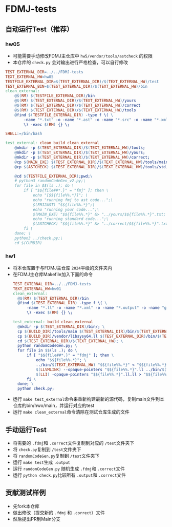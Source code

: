 # FDMJ-tests

## 自动运行Test（推荐）

### hw05

- 可能需要手动修改FDMJ主仓库中 `hw5/vendor/tools/astcheck` 的权限
- 本仓库的 `check.py` 会对输出进行严格检查，可以自行修改

```makefile
TEST_EXTERNAL_DIR=../../FDMJ-tests
TEXT_EXTERNAL_HW=hw05
TESTFILE_EXTERNAL_DIR=$(TEST_EXTERNAL_DIR)/$(TEXT_EXTERNAL_HW)/test
TEST_EXTERNAL_BIN=$(TEST_EXTERNAL_DIR)/$(TEXT_EXTERNAL_HW)/bin
clean_external: 
	@$(RM) $(TESTFILE_EXTERNAL_DIR)/bin
	@$(RM) $(TEST_EXTERNAL_DIR)/$(TEXT_EXTERNAL_HW)/yours
	@$(RM) $(TEST_EXTERNAL_DIR)/$(TEXT_EXTERNAL_HW)/correct
	@$(RM) $(TEST_EXTERNAL_DIR)/$(TEXT_EXTERNAL_HW)/tools
	@find $(TESTFILE_EXTERNAL_DIR) -type f \( \
		-name "*.txt" -o -name "*.ast" -o -name "*.src" -o -name "*.xml" -o -name "*.output" -o -name "gen_program_*" \
		\) -exec $(RM) {} \;

SHELL:=/bin/bash

test_external: clean build clean_external
	@mkdir -p $(TEST_EXTERNAL_DIR)/$(TEXT_EXTERNAL_HW)/tools; 
	@mkdir -p $(TEST_EXTERNAL_DIR)/$(TEXT_EXTERNAL_HW)/yours; 
	@mkdir -p $(TEST_EXTERNAL_DIR)/$(TEXT_EXTERNAL_HW)/correct; 
	@cp $(MAIN_EXE) $(TEST_EXTERNAL_DIR)/$(TEXT_EXTERNAL_HW)/tools/main;
	@cp $(ASTCHECK) $(TEST_EXTERNAL_DIR)/$(TEXT_EXTERNAL_HW)/tools/std;

	@cd $(TESTFILE_EXTERNAL_DIR);pwd;\
	# python3 randomCodeGen_v2.py;\
	for file in $$(ls .); do \
		if [ "$${file##*.}" = "fmj" ]; then \
			echo "[$${file%%.*}]"; \
			echo "running fmj to ast code...";\
			$(FMJ2AST) "$${file%%.*}";\
			echo "running your code...";\
			$(MAIN_EXE) "$${file%%.*}" &> "../yours/$${file%%.*}".txt; \
			echo "running standard code...";\
			$(ASTCHECK) "$${file%%.*}" &> "../correct/$${file%%.*}".txt; \
		fi \
	done; \
	python3 ../check.py;\
	cd $(CURDIR)
```
### hw1

* 将本仓库置于与FDMJ主仓库 `2024`平级的文件夹内
* 在FDMJ主仓库Makefile加入下面的命令
  ```makefile
  TEST_EXTERNAL_DIR=../../FDMJ-tests
  TEXT_EXTERNAL_HW=hw01
  clean_external: 
  	@$(RM) $(TEST_EXTERNAL_DIR)/bin
  	@find $(TEST_EXTERNAL_DIR) -type f \( \
  		-name "*.ll" -o -name "*.xml" -o -name "*.output" -o -name "gen_program_*" \
  		\) -exec $(RM) {} \;

  test_external: build clean_external
  	@mkdir -p $(TEST_EXTERNAL_DIR)/bin/; \
  	cp $(BUILD_DIR)/tools/main $(TEST_EXTERNAL_DIR)/bin/$(TEXT_EXTERNAL_HW); \
  	cp $(BUILD_DIR)/vendor/libsysy64.ll $(TEST_EXTERNAL_DIR)/bin/$(TEXT_EXTERNAL_HW)_libsysy64.ll; \
  	cd $(TEST_EXTERNAL_DIR)/$(TEXT_EXTERNAL_HW); \
  	python randomCodeGen.py; \
  	for file in $$(ls .); do \
  		if [ "$${file##*.}" = "fdmj" ]; then \
  			echo "$${file%%.*}"; \
  			../bin/$(TEXT_EXTERNAL_HW) "$${file%%.*}" < "$${file%%.*}".fdmj; \
  			$(LLVMLINK) --opaque-pointers "$${file%%.*}".ll ../bin/$(TEXT_EXTERNAL_HW)_libsysy64.ll -S -o "$${file%%.*}".ll.ll; \
  			$(LLI) -opaque-pointers "$${file%%.*}".ll.ll > "$${file%%.*}".output; echo $$?; \
  		fi \
  	done; \
  	python check.py;
  ```
* 运行 `make test_external`命令来重新构建最新的源代码，复制main文件到本仓库的bin/hwx/main，并运行对应的test
* 运行 `make clean_external`命令清除在测试仓库生成的文件

## 手动运行Test

* 将需要的 `.fdmj`和 `.correct`文件复制到对应的 `/test`文件夹下
* 将 `check.py`复制到 `/test`文件夹下
* 将 `randomCodeGen.py`复制到 `/test`文件夹下
* 运行 `make test`生成 `.output`
* 运行 `randomCodeGen.py` 随机生成 `.fdmj`和 `.correct`文件
* 运行 `python check.py`比较所有 `.output`和 `.correct`文件

## 贡献测试样例

* 先fork本仓库
* 做出修改（提交新的 `.fdmj` 和 `.correct`）文件
* 然后提出PR到Main分支
